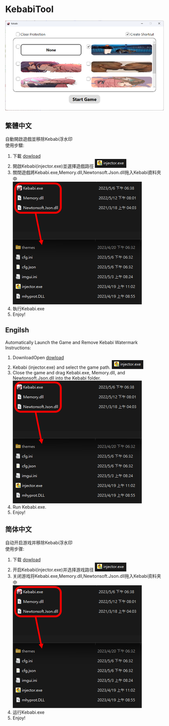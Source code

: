 # KebabiTool
  
![image](https://github.com/HardyHuangLie/KebabiTool/blob/main/Ex.png)  
  
## 繁體中文
自動開啟遊戲並移除Kebabi浮水印  
使用步驟:  
1. 下載
[dowload](https://github.com/HardyHuangLie/KebabiTool/blob/main/Downloads/KebabiTool.zip)
2. 開啟Kebabi(injector.exe)並選擇遊戲路徑
![image](https://github.com/HardyHuangLie/KebabiTool/blob/main/Step%201.png)  
3. 關閉遊戲將Kebabi.exe,Memory.dll,Newtonsoft.Json.dll拖入Kebabi資料夾中  
![image](https://github.com/HardyHuangLie/KebabiTool/blob/main/Step%202.png)   
4. 執行Kebabi.exe  
5. Enjoy!

## Engilsh
Automatically Launch the Game and Remove Kebabi Watermark  
Instructions:  
1. DownloadOpen 
[dowload](https://github.com/HardyHuangLie/KebabiTool/blob/main/Downloads/KebabiTool.zip)
2. Kebabi (injector.exe) and select the game path.
![image](https://github.com/HardyHuangLie/KebabiTool/blob/main/Step%201.png)  
3. Close the game and drag Kebabi.exe, Memory.dll, and Newtonsoft.Json.dll into the Kebabi folder.  
![image](https://github.com/HardyHuangLie/KebabiTool/blob/main/Step%202.png)  
4. Run Kebabi.exe.  
5. Enjoy!

## 简体中文
自动开启游戏并移除Kebabi浮水印  
使用步骤:   
1. 下载
[dowload](https://github.com/HardyHuangLie/KebabiTool/blob/main/Downloads/KebabiTool.zip)
2. 开启Kebabi(injector.exe)并选择游戏路径
![image](https://github.com/HardyHuangLie/KebabiTool/blob/main/Step%201.png)  
3. 关闭游戏将Kebabi.exe,Memory.dll,Newtonsoft.Json.dll拖入Kebabi资料夹中  
![image](https://github.com/HardyHuangLie/KebabiTool/blob/main/Step%202.png)   
4. 运行Kebabi.exe  
5. Enjoy!
